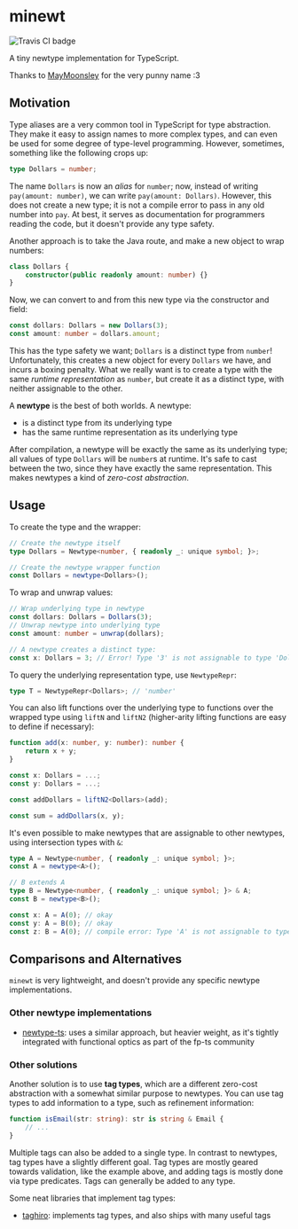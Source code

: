 # minewt

![Travis CI badge](https://travis-ci.com/nprindle/minewt.svg?branch=master)

A tiny newtype implementation for TypeScript.

Thanks to [MayMoonsley](https://github.com/MayMoonsley) for the very punny name
:3

## Motivation

Type aliases are a very common tool in TypeScript for type abstraction. They
make it easy to assign names to more complex types, and can even be used for
some degree of type-level programming. However, sometimes, something like the
following crops up:

```typescript
type Dollars = number;
```

The name `Dollars` is now an _alias_ for `number`; now, instead of writing
`pay(amount: number)`, we can write `pay(amount: Dollars)`. However, this does
not create a new type; it is not a compile error to pass in any old number into
`pay`. At best, it serves as documentation for programmers reading the code, but
it doesn't provide any type safety.

Another approach is to take the Java route, and make a new object to wrap
numbers:

```typescript
class Dollars {
    constructor(public readonly amount: number) {}
}
```

Now, we can convert to and from this new type via the constructor and field:

```typescript
const dollars: Dollars = new Dollars(3);
const amount: number = dollars.amount;
```

This has the type safety we want; `Dollars` is a distinct type from `number`!
Unfortunately, this creates a new object for every `Dollars` we have, and incurs
a boxing penalty. What we really want is to create a type with the same _runtime
representation_ as `number`, but create it as a distinct type, with neither
assignable to the other.

A **newtype** is the best of both worlds. A newtype:

* is a distinct type from its underlying type
* has the same runtime representation as its underlying type

After compilation, a newtype will be exactly the same as its underlying type;
all values of type `Dollars` will be `number`s at runtime. It's safe to cast
between the two, since they have exactly the same representation. This makes
newtypes a kind of _zero-cost abstraction_.

## Usage

To create the type and the wrapper:

```typescript
// Create the newtype itself
type Dollars = Newtype<number, { readonly _: unique symbol; }>;

// Create the newtype wrapper function
const Dollars = newtype<Dollars>();
```

To wrap and unwrap values:

```typescript
// Wrap underlying type in newtype
const dollars: Dollars = Dollars(3);
// Unwrap newtype into underlying type
const amount: number = unwrap(dollars);

// A newtype creates a distinct type:
const x: Dollars = 3; // Error! Type '3' is not assignable to type 'Dollars'
```

To query the underlying representation type, use `NewtypeRepr`:

```typescript
type T = NewtypeRepr<Dollars>; // 'number'
```

You can also lift functions over the underlying type to functions over the
wrapped type using `liftN` and `liftN2` (higher-arity lifting functions are easy
to define if necessary):

```typescript
function add(x: number, y: number): number {
    return x + y;
}

const x: Dollars = ...;
const y: Dollars = ...;

const addDollars = liftN2<Dollars>(add);

const sum = addDollars(x, y);
```

It's even possible to make newtypes that are assignable to other newtypes, using
intersection types with `&`:

```typescript
type A = Newtype<number, { readonly _: unique symbol; }>;
const A = newtype<A>();

// B extends A
type B = Newtype<number, { readonly _: unique symbol; }> & A;
const B = newtype<B>();

const x: A = A(0); // okay
const y: A = B(0); // okay
const z: B = A(0); // compile error: Type 'A' is not assignable to type 'B'
```

## Comparisons and Alternatives

`minewt` is very lightweight, and doesn't provide any specific newtype
implementations.

### Other newtype implementations

* [newtype-ts](https://github.com/gcantl/newtype-ts): uses a similar approach,
  but heavier weight, as it's tightly integrated with functional optics as
  part of the fp-ts community

### Other solutions

Another solution is to use **tag types**, which are a different zero-cost
abstraction with a somewhat similar purpose to newtypes. You can use tag types
to add information to a type, such as refinement information:

```typescript
function isEmail(str: string): str is string & Email {
    // ...
}
```

Multiple tags can also be added to a single type. In contrast to newtypes, tag
types have a slightly different goal. Tag types are mostly geared towards
validation, like the example above, and adding tags is mostly done via type
predicates. Tags can generally be added to any type.

Some neat libraries that implement tag types:

* [taghiro](https://github.com/sveseme/taghiro): implements tag types, and also
  ships with many useful tags

